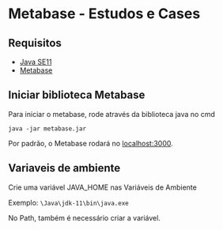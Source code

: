 # Metabase - Estudos e Cases

## Requisitos
* [Java SE11](https://www.oracle.com/br/java/technologies/javase/jdk11-archive-downloads.html)
* [Metabase](https://www.metabase.com/start/oss/jar)

## Iniciar biblioteca Metabase
Para iniciar o metabase, rode através da biblioteca java no cmd

```java -jar metabase.jar```

Por padrão, o Metabase rodará no [localhost:3000](localhost:3000).

## Variaveis de ambiente

Crie uma variável JAVA_HOME nas Variáveis de Ambiente

Exemplo: ```\Java\jdk-11\bin\java.exe```

No Path, também é necessário criar a variável.